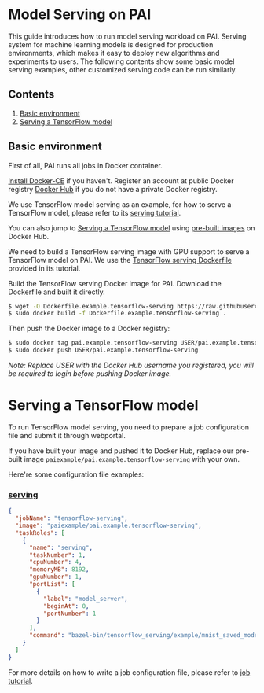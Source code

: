 <!--
  Copyright (c) Microsoft Corporation
  All rights reserved.

  MIT License

  Permission is hereby granted, free of charge, to any person obtaining a copy of this software and associated
  documentation files (the "Software"), to deal in the Software without restriction, including without limitation
  the rights to use, copy, modify, merge, publish, distribute, sublicense, and/or sell copies of the Software, and
  to permit persons to whom the Software is furnished to do so, subject to the following conditions:
  The above copyright notice and this permission notice shall be included in all copies or substantial portions of the Software.

  THE SOFTWARE IS PROVIDED *AS IS*, WITHOUT WARRANTY OF ANY KIND, EXPRESS OR IMPLIED, INCLUDING
  BUT NOT LIMITED TO THE WARRANTIES OF MERCHANTABILITY, FITNESS FOR A PARTICULAR PURPOSE AND
  NONINFRINGEMENT. IN NO EVENT SHALL THE AUTHORS OR COPYRIGHT HOLDERS BE LIABLE FOR ANY CLAIM,
  DAMAGES OR OTHER LIABILITY, WHETHER IN AN ACTION OF CONTRACT, TORT OR OTHERWISE, ARISING FROM,
  OUT OF OR IN CONNECTION WITH THE SOFTWARE OR THE USE OR OTHER DEALINGS IN THE SOFTWARE.
-->


# Model Serving on PAI

This guide introduces how to run model serving workload on PAI.
Serving system for machine learning models is designed for production environments, which makes it easy to deploy new algorithms and experiments to users.
The following contents show some basic model serving examples, other customized serving code can be run similarly.


## Contents

1. [Basic environment](#basic-environment)
2. [Serving a TensorFlow model](#serving-a-tensorflow-model)


## Basic environment

First of all, PAI runs all jobs in Docker container.

[Install Docker-CE](https://docs.docker.com/install/linux/docker-ce/ubuntu/) if you haven't. Register an account at public Docker registry [Docker Hub](https://hub.docker.com/) if you do not have a private Docker registry.

We use TensorFlow model serving as an example, for how to serve a TensorFlow model, please refer to its [serving tutorial](https://www.tensorflow.org/serving/serving_basic).

You can also jump to [Serving a TensorFlow model](#serving-a-tensorflow-model) using [pre-built images](https://hub.docker.com/r/paiexample/pai.example.tensorflow-serving/) on Docker Hub.

We need to build a TensorFlow serving image with GPU support to serve a TensorFlow model on PAI. We use the [TensorFlow serving Dockerfile](https://github.com/tensorflow/serving/blob/master/tensorflow_serving/tools/docker/Dockerfile.devel-gpu) provided in its tutorial.

Build the TensorFlow serving Docker image for PAI. Download the Dockerfile and built it directly.

```bash
$ wget -O Dockerfile.example.tensorflow-serving https://raw.githubusercontent.com/tensorflow/serving/master/tensorflow_serving/tools/docker/Dockerfile.devel-gpu
$ sudo docker build -f Dockerfile.example.tensorflow-serving .
```

Then push the Docker image to a Docker registry:

```bash
$ sudo docker tag pai.example.tensorflow-serving USER/pai.example.tensorflow-serving
$ sudo docker push USER/pai.example.tensorflow-serving
```
*Note: Replace USER with the Docker Hub username you registered, you will be required to login before pushing Docker image.*


# Serving a TensorFlow model

To run TensorFlow model serving, you need to prepare a job configuration file and submit it through webportal.

If you have built your image and pushed it to Docker Hub, replace our pre-built image `paiexample/pai.example.tensorflow-serving` with your own.

Here're some configuration file examples:

### [serving](https://www.tensorflow.org/serving/serving_basic)
```json
{
  "jobName": "tensorflow-serving",
  "image": "paiexample/pai.example.tensorflow-serving",
  "taskRoles": [
    {
      "name": "serving",
      "taskNumber": 1,
      "cpuNumber": 4,
      "memoryMB": 8192,
      "gpuNumber": 1,
      "portList": [
        {
          "label": "model_server",
          "beginAt": 0,
          "portNumber": 1
        }
      ],
      "command": "bazel-bin/tensorflow_serving/example/mnist_saved_model /tmp/mnist_model && tensorflow_model_server --port=$PAI_CONTAINER_HOST_model_server_PORT_LIST --model_name=mnist --model_base_path=/tmp/mnist_model"
    }
  ]
}
```

For more details on how to write a job configuration file, please refer to [job tutorial](../../job-tutorial/README.md#json-config-file-for-job-submission).
